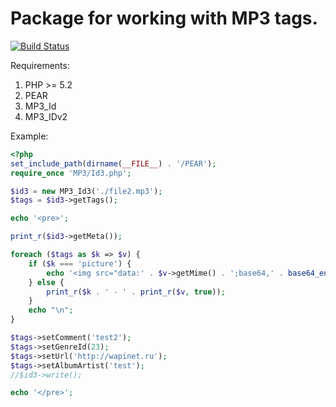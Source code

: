 # Package for working with MP3 tags.

[![Build Status](https://secure.travis-ci.org/Gemorroj/MP3_Id3.png?branch=master)](https://travis-ci.org/Gemorroj/MP3_Id3)

Requirements:

1. PHP >= 5.2
2. PEAR
3. MP3_Id
4. MP3_IDv2

Example:
```php
<?php
set_include_path(dirname(__FILE__) . '/PEAR');
require_once 'MP3/Id3.php';

$id3 = new MP3_Id3('./file2.mp3');
$tags = $id3->getTags();

echo '<pre>';

print_r($id3->getMeta());

foreach ($tags as $k => $v) {
    if ($k === 'picture') {
        echo '<img src="data:' . $v->getMime() . ';base64,' . base64_encode($v->getData()) . '" alt="picture" />';
    } else {
        print_r($k . ' - ' . print_r($v, true));
    }
    echo "\n";
}

$tags->setComment('test2');
$tags->setGenreId(23);
$tags->setUrl('http://wapinet.ru');
$tags->setAlbumArtist('test');
//$id3->write();

echo '</pre>';
```